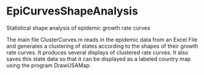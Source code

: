 # EpiCurvesShapeAnalysis
Statistical shape analysis of epidemic growth rate curves

The main file ClusterCurves.m reads in the epidemic data from an Excel File and generates a clustering 
of states according to the shapes of their growth rate curves. It produces several displays of clustered
rate curves. It also saves this state data so that it can be displayed as a labeled country map using the 
program DrawUSAMap.
